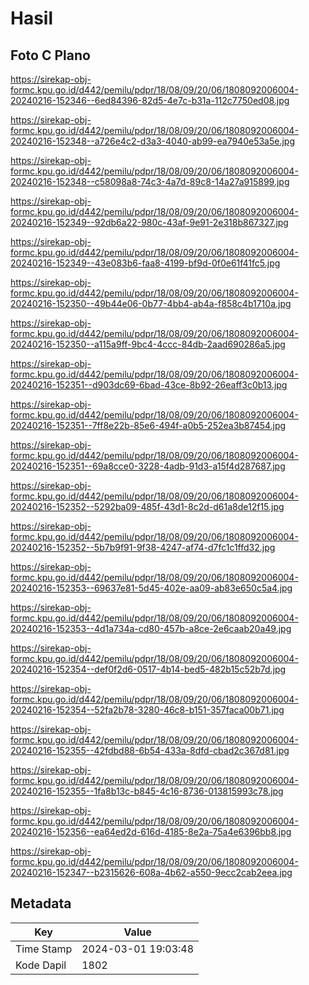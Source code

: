 # Hasil

## Foto C Plano

https://sirekap-obj-formc.kpu.go.id/d442/pemilu/pdpr/18/08/09/20/06/1808092006004-20240216-152346--6ed84396-82d5-4e7c-b31a-112c7750ed08.jpg

https://sirekap-obj-formc.kpu.go.id/d442/pemilu/pdpr/18/08/09/20/06/1808092006004-20240216-152348--a726e4c2-d3a3-4040-ab99-ea7940e53a5e.jpg

https://sirekap-obj-formc.kpu.go.id/d442/pemilu/pdpr/18/08/09/20/06/1808092006004-20240216-152348--c58098a8-74c3-4a7d-89c8-14a27a915899.jpg

https://sirekap-obj-formc.kpu.go.id/d442/pemilu/pdpr/18/08/09/20/06/1808092006004-20240216-152349--92db6a22-980c-43af-9e91-2e318b867327.jpg

https://sirekap-obj-formc.kpu.go.id/d442/pemilu/pdpr/18/08/09/20/06/1808092006004-20240216-152349--43e083b6-faa8-4199-bf9d-0f0e61f41fc5.jpg

https://sirekap-obj-formc.kpu.go.id/d442/pemilu/pdpr/18/08/09/20/06/1808092006004-20240216-152350--49b44e06-0b77-4bb4-ab4a-f858c4b1710a.jpg

https://sirekap-obj-formc.kpu.go.id/d442/pemilu/pdpr/18/08/09/20/06/1808092006004-20240216-152350--a115a9ff-9bc4-4ccc-84db-2aad690286a5.jpg

https://sirekap-obj-formc.kpu.go.id/d442/pemilu/pdpr/18/08/09/20/06/1808092006004-20240216-152351--d903dc69-6bad-43ce-8b92-26eaff3c0b13.jpg

https://sirekap-obj-formc.kpu.go.id/d442/pemilu/pdpr/18/08/09/20/06/1808092006004-20240216-152351--7ff8e22b-85e6-494f-a0b5-252ea3b87454.jpg

https://sirekap-obj-formc.kpu.go.id/d442/pemilu/pdpr/18/08/09/20/06/1808092006004-20240216-152351--69a8cce0-3228-4adb-91d3-a15f4d287687.jpg

https://sirekap-obj-formc.kpu.go.id/d442/pemilu/pdpr/18/08/09/20/06/1808092006004-20240216-152352--5292ba09-485f-43d1-8c2d-d61a8de12f15.jpg

https://sirekap-obj-formc.kpu.go.id/d442/pemilu/pdpr/18/08/09/20/06/1808092006004-20240216-152352--5b7b9f91-9f38-4247-af74-d7fc1c1ffd32.jpg

https://sirekap-obj-formc.kpu.go.id/d442/pemilu/pdpr/18/08/09/20/06/1808092006004-20240216-152353--69637e81-5d45-402e-aa09-ab83e650c5a4.jpg

https://sirekap-obj-formc.kpu.go.id/d442/pemilu/pdpr/18/08/09/20/06/1808092006004-20240216-152353--4d1a734a-cd80-457b-a8ce-2e6caab20a49.jpg

https://sirekap-obj-formc.kpu.go.id/d442/pemilu/pdpr/18/08/09/20/06/1808092006004-20240216-152354--def0f2d6-0517-4b14-bed5-482b15c52b7d.jpg

https://sirekap-obj-formc.kpu.go.id/d442/pemilu/pdpr/18/08/09/20/06/1808092006004-20240216-152354--52fa2b78-3280-46c8-b151-357faca00b71.jpg

https://sirekap-obj-formc.kpu.go.id/d442/pemilu/pdpr/18/08/09/20/06/1808092006004-20240216-152355--42fdbd88-6b54-433a-8dfd-cbad2c367d81.jpg

https://sirekap-obj-formc.kpu.go.id/d442/pemilu/pdpr/18/08/09/20/06/1808092006004-20240216-152355--1fa8b13c-b845-4c16-8736-013815993c78.jpg

https://sirekap-obj-formc.kpu.go.id/d442/pemilu/pdpr/18/08/09/20/06/1808092006004-20240216-152356--ea64ed2d-616d-4185-8e2a-75a4e6396bb8.jpg

https://sirekap-obj-formc.kpu.go.id/d442/pemilu/pdpr/18/08/09/20/06/1808092006004-20240216-152347--b2315626-608a-4b62-a550-9ecc2cab2eea.jpg


## Metadata

| Key        | Value               |
| ---------- | ------------------- |
| Time Stamp | 2024-03-01 19:03:48 |
| Kode Dapil | 1802                |



